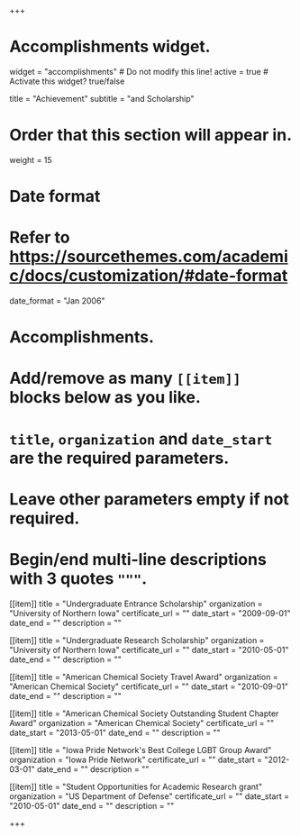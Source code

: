 +++
# Accomplishments widget.
widget = "accomplishments"  # Do not modify this line!
active = true  # Activate this widget? true/false

title = "Achievement" 
subtitle = "and Scholarship"

# Order that this section will appear in.
weight = 15

# Date format
#   Refer to https://sourcethemes.com/academic/docs/customization/#date-format
date_format = "Jan 2006"

# Accomplishments.
#   Add/remove as many `[[item]]` blocks below as you like.
#   `title`, `organization` and `date_start` are the required parameters.
#   Leave other parameters empty if not required.
#   Begin/end multi-line descriptions with 3 quotes `"""`.
  
[[item]]
  title = "Undergraduate Entrance Scholarship"
  organization = "University of Northern Iowa"
  certificate_url = ""
  date_start = "2009-09-01"
  date_end = ""
  description = ""

[[item]]
  title = "Undergraduate Research Scholarship"
  organization = "University of Northern Iowa"
  certificate_url = ""
  date_start = "2010-05-01"
  date_end = ""
  description = ""
  
[[item]]
  title = "American Chemical Society Travel Award"
  organization = "American Chemical Society"
  certificate_url = ""
  date_start = "2010-09-01"
  date_end = ""
  description = ""

[[item]]
  title = "American Chemical Society Outstanding Student Chapter Award"
  organization = "American Chemical Society"
  certificate_url = ""
  date_start = "2013-05-01"
  date_end = ""
  description = ""

[[item]]
  title = "Iowa Pride Network's Best College LGBT Group Award"
  organization = "Iowa Pride Network"
  certificate_url = ""
  date_start = "2012-03-01"
  date_end = ""
  description = ""

[[item]]
  title = "Student Opportunities for Academic Research grant"
  organization = "US Department of Defense"
  certificate_url = ""
  date_start = "2010-05-01"
  date_end = ""
  description = ""

+++
